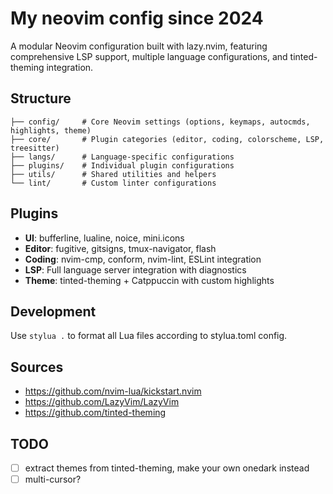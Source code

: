 # My neovim config since 2024

A modular Neovim configuration built with lazy.nvim, featuring comprehensive LSP support, multiple language configurations, and tinted-theming integration.

## Structure

```
├── config/     # Core Neovim settings (options, keymaps, autocmds, highlights, theme)
├── core/       # Plugin categories (editor, coding, colorscheme, LSP, treesitter)
├── langs/      # Language-specific configurations
├── plugins/    # Individual plugin configurations
├── utils/      # Shared utilities and helpers
└── lint/       # Custom linter configurations
```

## Plugins

- **UI**: bufferline, lualine, noice, mini.icons
- **Editor**: fugitive, gitsigns, tmux-navigator, flash
- **Coding**: nvim-cmp, conform, nvim-lint, ESLint integration
- **LSP**: Full language server integration with diagnostics
- **Theme**: tinted-theming + Catppuccin with custom highlights

## Development

Use `stylua .` to format all Lua files according to stylua.toml config.

## Sources

- https://github.com/nvim-lua/kickstart.nvim
- https://github.com/LazyVim/LazyVim
- https://github.com/tinted-theming

## TODO

- [ ] extract themes from tinted-theming, make your own onedark instead
- [ ] multi-cursor?
